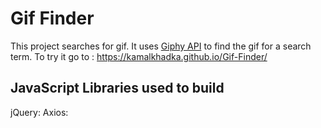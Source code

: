 # Gif Finder
This project searches for gif. It uses [Giphy API](https://api.giphy.com) to find the gif for a search term. 
To try it go to : https://kamalkhadka.github.io/Gif-Finder/


## JavaScript Libraries used to build
jQuery: 
Axios:

